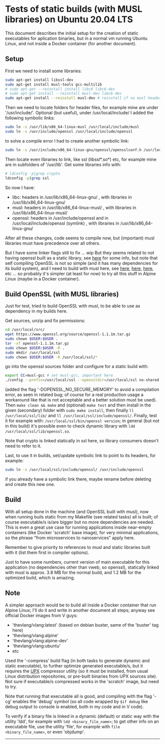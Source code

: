 # Tests of static builds (with MUSL libraries) on Ubuntu 20.04 LTS #

This document describes the initial setup for the creation of static executables for aplication binaries, 
but in a normal vm running Ubuntu Linux, and not inside a Docker container (for another document).


## Setup

First we need to install some libraries:
```bash
sudo apt-get install libssl-dev
sudo apt-get install musl-tools gcc-multilib
# sudo apt-get --reinstall install libc6 libc6-dev
# sudo apt-get install --reinstall musl-dev libc6-dev
sudo apt-get install --reinstall musl-dev # reinstall if no musl header found
```

Then we need to locate folders for header files, for example mine are under '/usr/include/'.
Optional (but useful), under /usr/local/include/ I added the following symbolic links:
```bash
sudo ln -s /usr/lib/x86_64-linux-musl /usr/local/include/musl
sudo ln -s /usr/include/openssl /usr/local/include/openssl
```
to solve a compile error I had to create another symbolic link:
```bash
sudo ln -s /usr/include/x86_64-linux-gnu/openssl/opensslconf.h /usr/local/include/openssl/opensslconf.h
```
Then locate even libraries to link, like ssl (libssl*.so*) etc, for example mine are in subfolders of '/usr/lib'.
Get some libraries info with:
```bash
# ldconfig -p|grep crypto
ldconfig -p|grep ssl
```

So now I have:
- libc: headers in /usr/lib/x86_64-linux-gnu/ , with libraries in /usr/lib/x86_64-linux-gnu/
- musl: headers in /usr/lib/x86_64-linux-musl/ , with libraries in /usr/lib/x86_64-linux-musl/
- openssl: headers in /usr/include/openssl and in /usr/local/include/openssl (symlink) , 
  with libraries in /usr/lib/x86_64-linux-gnu/

After all these changes, code seems to compile now, but (important) 
musl libraries must have precedence over all others.

But I have some linker flags still to fix ... wip
But they seems related to not having openssl built as a static library, see 
[here](https://github.com/openssl/openssl/issues/7207) for some info, but note that 
self compiling OpenSSL is not so simple (and it has many dependencies for its build system), 
and I need to build with musl here, see 
[here](https://github.com/openssl/openssl/blob/master/INSTALL.md#quick-installation-guide), 
[here](https://github.com/openssl/openssl/issues/7207), 
[here](https://www.howtoforge.com/tutorial/how-to-install-openssl-from-source-on-linux/), etc ... 
so probably it's simpler (at least for now) to try all this stuff in Alpine Linux 
(maybe in a Docker container).


## Build OpenSSL (with MUSL libraries)

Just for test, tried to build OpenSSL with musl, to be able to use as dependency in my builds here.

Get sources, unzip and fix permissions:
```bash
cd /usr/local/src/
wget https://www.openssl.org/source/openssl-1.1.1m.tar.gz
sudo chown $USER:$USER .
tar -xf openssl-1.1.1m.tar.gz
sudo chown $USER:$USER -R .
sudo mkdir /usr/local/ssl
sudo chown $USER:$USER -R /usr/local/ssl/*
```
go into the openssl sources folder and configure for a static build with:
```bash
export CC=musl-gcc # set musl-gcc, important here
./config --prefix=/usr/local/ssl --openssldir=/usr/local/ssl no-shared no-engine no-weak-ssl-ciphers no-async --release -DOPENSSL_NO_SECURE_MEMORY
```
(added the flag '-DOPENSSL_NO_SECURE_MEMORY' to avoid a compilation error, as seen in related bug; 
of course for a real production usage a workaround like that is not acceptable and a better solution must be used).
Then `make clean && make` and (optional) `make test` and then install in the given (secondary) folder 
with `sudo make install`, then finally `ll /usr/local/ssl/lib/` and `ll /usr/local/ssl/include/openssl/`.
Finally, test it for example with: `/usr/local/ssl/bin/openssl version`; in general (but not in this build) it's possible even to check dynamic library with `ldd /usr/local/ssl/lib/openssl.so`.

Note that crypto is linked statically in ssl here, so library consumers doesn't need to refer to it.

Last, to use it in builds, set/update symbolic link to point to its headers, for example:
```bash
sudo ln -s /usr/local/ssl/include/openssl/ /usr/include/openssl
```
if you already have a symbolic link there, maybe rename before deleting and create this new one.


## Build

With all setup done in the machine (and OpenSSL built with musl), 
now when running buils static from my Makefile (see related tasks) all is built; 
of course executable/s is/are bigger but no more dependencies are needed.
This is even a great use case for running applications inside near-empty containers (like Docker 'scratch' 
base image), for very minimal applications, so the phrase "from microservices to nanoservices" apply here.

Remember to give priority to references to musl and static libraries built with it
(list them first in compiler options).

Just to have some numbers, current version of main executable for this application 
(no dependencies other than vweb, so openssl), statically linked with musl is 
approx. 3.8 MB for the normal build, and 1.2 MB for the optimized build, which is amazing.


## Note

A simpler approach would be to build all inside a Docker container that run Alpine Linux; 
I'll do it and write in another document all steps; anyway see official Docker images from V guys:
- 'thevlang/vlang:latest' (based on debian buster, same of the 'buster' tag here)
- 'thevlang/vlang:alpine'
- 'thevlang/vlang:alpine-dev'
- 'thevlang/vlang:ubuntu'
- etc

Used the '-compress' build flag (in both tasks to generate dynamic and static executable), 
to further optimize generated executable/s, 
but it requires the [UPX](https://upx.github.io/) compressor utility (so it must be installed, 
from usual Linux distribution repositories, or pre-built binaries from UPX sources site).
Not sure if executable/s compressed works in the 'scratch' image, but need to try.

Note that running that executable all is good, and compiling with the flag '-cg' enables the 'debug' symbol 
(so all code wrapped by `$if debug` like debug output to console is enabled, both in my code and in V code).

To verify if a binary file is linked in a dynamic (default) or static way with the utility 'ldd', for example with `ldd <binary_file_name>`; to get other info on an executable file, use the utility 'file', for example with `file <binary_file_name>`, or even 'objdump'.


----
